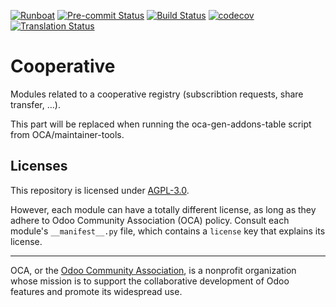 
[![Runboat](https://img.shields.io/badge/runboat-Try%20me-875A7B.png)](https://runboat.odoo-community.org/builds?repo=OCA/cooperative&target_branch=16.0)
[![Pre-commit Status](https://github.com/OCA/cooperative/actions/workflows/pre-commit.yml/badge.svg?branch=16.0)](https://github.com/OCA/cooperative/actions/workflows/pre-commit.yml?query=branch%3A16.0)
[![Build Status](https://github.com/OCA/cooperative/actions/workflows/test.yml/badge.svg?branch=16.0)](https://github.com/OCA/cooperative/actions/workflows/test.yml?query=branch%3A16.0)
[![codecov](https://codecov.io/gh/OCA/cooperative/branch/16.0/graph/badge.svg)](https://codecov.io/gh/OCA/cooperative)
[![Translation Status](https://translation.odoo-community.org/widgets/cooperative-16-0/-/svg-badge.svg)](https://translation.odoo-community.org/engage/cooperative-16-0/?utm_source=widget)

<!-- /!\ do not modify above this line -->

# Cooperative

Modules related to a cooperative registry (subscribtion requests, share transfer, ...).

<!-- /!\ do not modify below this line -->

<!-- prettier-ignore-start -->

[//]: # (addons)

This part will be replaced when running the oca-gen-addons-table script from OCA/maintainer-tools.

[//]: # (end addons)

<!-- prettier-ignore-end -->

## Licenses

This repository is licensed under [AGPL-3.0](LICENSE).

However, each module can have a totally different license, as long as they adhere to Odoo Community Association (OCA)
policy. Consult each module's `__manifest__.py` file, which contains a `license` key
that explains its license.

----
OCA, or the [Odoo Community Association](http://odoo-community.org/), is a nonprofit
organization whose mission is to support the collaborative development of Odoo features
and promote its widespread use.
